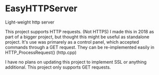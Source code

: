 # EasyHTTPServer
Light-weight http server

This project supports HTTP requests. (Not HTTPS)
I made this in 2018 as part of a bigger project, but thought this might be useful as standalone project.
It's use was primarely as a control panel, which accepted commands through a GET request. 
They can be re-implemented easily in HTTP_ProcessRequest() (http.cpp)

I have no plans on updating this project to implement SSL or anything additional.
This project only supports GET requests.
